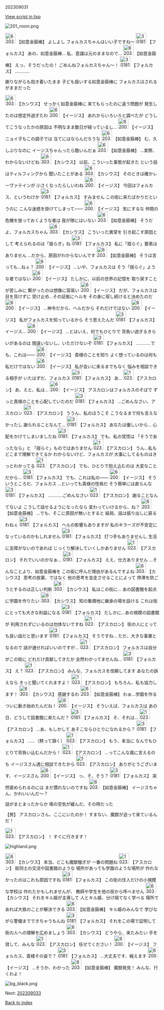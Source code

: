 202309031

[View script in lisp](../scripts/202309031.txt)

![201_room.png](../images/backgrounds/201_room.png)

<img src="../images/units/6203121.png" alt="6203121.png" height="34"/>
【如意金箍棒】
よしよし
フォルカスちゃんはいい子ですね～

<img src="../images/units/301811.png" alt="301811.png" height="34"/>
【フォルカス】
あの、如意金箍棒…
私、意識は元のままなので…

<img src="../images/units/6203121.png" alt="6203121.png" height="34"/>
【如意金箍棒】
えっ、そうだったの！
ごめんねフォルカスちゃん～！

<img src="../images/units/301811.png" alt="301811.png" height="34"/>
【フォルカス】
…………

謝りながらも抱き着いたまま
子ども扱いする如意金箍棒に
フォルカスはされるがままだった

<img src="../images/units/6303121.png" alt="6303121.png" height="34"/>
【カシウス】
せっかく如意金箍棒に
来てもらったのに違う問題が
発生したのは想定外過ぎたわ

<img src="../images/units/62000111.png" alt="62000111.png" height="34"/>
【イージス】
あれからいろいろと調べたが
どうしてこうなったかの原因は
不明なまま数日が経っているし…

<img src="../images/units/62000111.png" alt="62000111.png" height="34"/>
【イージス】
ニョイ子もこの調子では
当てにはならんだろうな

<img src="../images/units/6203121.png" alt="6203121.png" height="34"/>
【如意金箍棒】
む、久しぶりなのに
イージスちゃんったら酷いんだぁ

<img src="../images/units/6203121.png" alt="6203121.png" height="34"/>
【如意金箍棒】
…実際、わからないけどね

<img src="../images/units/6303121.png" alt="6303121.png" height="34"/>
【カシウス】
以前、こういった事態が起きた
という話はティルフィングから
聞いたことがある

<img src="../images/units/6303121.png" alt="6303121.png" height="34"/>
【カシウス】
そのときは確かレーヴァテインが
小さくなったらしいわね

<img src="../images/units/62000111.png" alt="62000111.png" height="34"/>
【イージス】
今回はフォルカス、というわけか

<img src="../images/units/301811.png" alt="301811.png" height="34"/>
【フォルカス】
すみません
この街に来たばかりだというのに
こんな迷惑を掛けてしまって――

<img src="../images/units/62000111.png" alt="62000111.png" height="34"/>
【イージス】
気にするな
仲間の危機を放っておくような者は
我が隊にはいない

<img src="../images/units/6203121.png" alt="6203121.png" height="34"/>
【如意金箍棒】
そうだよ、フォルカスちゃん

<img src="../images/units/6303121.png" alt="6303121.png" height="34"/>
【カシウス】
こういった異常を
引き起こす原因として
考えられるのは「揺らぎ」ね

<img src="../images/units/301811.png" alt="301811.png" height="34"/>
【フォルカス】
私に「揺らぐ」要素はありません
…だから、原因がわからないんです

<img src="../images/units/6203121.png" alt="6203121.png" height="34"/>
【如意金箍棒】
そうは言っても…ねぇ？

<img src="../images/units/62000111.png" alt="62000111.png" height="34"/>
【イージス】
…いや、フォルカスは
そう「揺らぐ」ような者ではない

<img src="../images/units/62000111.png" alt="62000111.png" height="34"/>
【イージス】
たしかに、以前の世界の記憶を
取り戻すことが苦しみに
繋がったのは想像に容易い

<img src="../images/units/62000111.png" alt="62000111.png" height="34"/>
【イージス】
だが、フォルカスは目を背けずに
受け止め…その証拠にヘルを
その身に宿し続けると決めたのだ

<img src="../images/units/62000111.png" alt="62000111.png" height="34"/>
【イージス】
…神令だから、ヘルだから
それだけではない

<img src="../images/units/62000111.png" alt="62000111.png" height="34"/>
【イージス】
私がフォルカスを知っているから
そう思えたんだ

<img src="../images/units/301811.png" alt="301811.png" height="34"/>
【フォルカス】
イージス…

<img src="../images/units/62000111.png" alt="62000111.png" height="34"/>
【イージス】
…とはいえ、何でもひとりで
背負い過ぎるきらいがあるのは
間違いないし、いただけないぞ

<img src="../images/units/301811.png" alt="301811.png" height="34"/>
【フォルカス】
…………でも、これは――

<img src="../images/units/62000111.png" alt="62000111.png" height="34"/>
【イージス】
貴様のことを知り
よく想っているのは何も
私だけではない

<img src="../images/units/62000111.png" alt="62000111.png" height="34"/>
【イージス】
私が会いに来るまでもなく
悩みを相談できる相手が
いたはずだ、フォルカス

<img src="../images/units/301811.png" alt="301811.png" height="34"/>
【フォルカス】
あ…

<img src="../images/units/102311.png" alt="102311.png" height="34"/>
【アスカロン】
あ、えと、私は…

<img src="../images/units/62000111.png" alt="62000111.png" height="34"/>
【イージス】
アスカロンはフォルカスのそばで
ずっと貴様のことを心配していたのだ

<img src="../images/units/301811.png" alt="301811.png" height="34"/>
【フォルカス】
…ごめんなさい、アスカロン

<img src="../images/units/102311.png" alt="102311.png" height="34"/>
【アスカロン】
ううん、私のほうこそ
こうなるまで何も言えなかったし
謝られることなんて…

<img src="../images/units/301811.png" alt="301811.png" height="34"/>
【フォルカス】
あなたは優しいから…
心配をかけてしまいましたね

<img src="../images/units/301811.png" alt="301811.png" height="34"/>
【フォルカス】
でも、私の覚悟は
「そうであったなら」と
「揺らぐ」ものではありません

<img src="../images/units/102311.png" alt="102311.png" height="34"/>
【アスカロン】
うん…私もどこまで理解できてるか
わからないけど、フォルカスが
大事にしてるものはきっとわかってる

<img src="../images/units/102311.png" alt="102311.png" height="34"/>
【アスカロン】
でも、ひとりで抱え込むのは
大変なことだから…

<img src="../images/units/301811.png" alt="301811.png" height="34"/>
【フォルカス】
でも、これは私の――

<img src="../images/units/62000111.png" alt="62000111.png" height="34"/>
【イージス】
そういうところだ、フォルカス
…といっても貴様の性格だ
そう簡単には直らんな

<img src="../images/units/301811.png" alt="301811.png" height="34"/>
【フォルカス】
…………ごめんなさい

<img src="../images/units/102311.png" alt="102311.png" height="34"/>
【アスカロン】
謝ることなんてないよ
こうして話せるようになったなら
変わっていけるから、ね？

<img src="../images/units/6203121.png" alt="6203121.png" height="34"/>
【如意金箍棒】
…でも、そこに原因が無いとすると
結局、話は振り出しに戻るわねぇ

<img src="../images/units/301811.png" alt="301811.png" height="34"/>
【フォルカス】
ヘルの影響もありますが
私のキラーズが不安定に
なっているのかもしれません

<img src="../images/units/301811.png" alt="301811.png" height="34"/>
【フォルカス】
打つ手もありませんし
生活に支障がないのであれば
じっくり解決していくしかありません

<img src="../images/units/102311.png" alt="102311.png" height="34"/>
【アスカロン】
それでいいのかなぁ…

<img src="../images/units/301811.png" alt="301811.png" height="34"/>
【フォルカス】
ええ、仕方ありません
…そんなことより、如意金箍棒を
この街に呼んだ理由があるんですよね

<img src="../images/units/6303121.png" alt="6303121.png" height="34"/>
【カシウス】
思考の放棄、ではなく
他の思考を並走させることによって
停滞を防ごうとするのは正しい判断

<img src="../images/units/6303121.png" alt="6303121.png" height="34"/>
【カシウス】
私はこの街に…
あの図書館を起点に学園を作りたい

<img src="../images/units/6303121.png" alt="6303121.png" height="34"/>
【カシウス】
知の集積地に継承の場を設ける
これは街にとっても大きな利益になる

<img src="../images/units/301811.png" alt="301811.png" height="34"/>
【フォルカス】
たしかに…あの規模の図書館が
利用されずにいるのは勿体ないですね

<img src="../images/units/102311.png" alt="102311.png" height="34"/>
【アスカロン】
街の人にとっても良い話だと思います

<img src="../images/units/301811.png" alt="301811.png" height="34"/>
【フォルカス】
そうですね…
ただ、大きな事業となるので
話が通せればいいのですが…

<img src="../images/units/102311.png" alt="102311.png" height="34"/>
【アスカロン】
フォルカスは自分がこの街に
どれだけ貢献してきたか
全然わかってませんね…

<img src="../images/units/301811.png" alt="301811.png" height="34"/>
【フォルカス】
え？

<img src="../images/units/102311.png" alt="102311.png" height="34"/>
【アスカロン】
みんな、フォルカスを信頼してます
あなたの訴えなら
きっと聞いてくれますよ！

<img src="../images/units/102311.png" alt="102311.png" height="34"/>
【アスカロン】
もちろん、私も協力します！

<img src="../images/units/6303121.png" alt="6303121.png" height="34"/>
【カシウス】
感謝するわ

<img src="../images/units/6203121.png" alt="6203121.png" height="34"/>
【如意金箍棒】
わぁ…学園を作る
ついに動き始めたんだね！

<img src="../images/units/62000111.png" alt="62000111.png" height="34"/>
【イージス】
そういえば、フォルカスは
あの日、どうして図書館に来たんだ？

<img src="../images/units/301811.png" alt="301811.png" height="34"/>
【フォルカス】
そ、それは…

<img src="../images/units/102311.png" alt="102311.png" height="34"/>
【アスカロン】
…あ、もしかして
あそこならひとりになれるから？

<img src="../images/units/301811.png" alt="301811.png" height="34"/>
【フォルカス】
……（黙って頷く）

<img src="../images/units/102311.png" alt="102311.png" height="34"/>
【アスカロン】
もう、本当に
なんでもひとりで背負い込むんだから！

<img src="../images/units/102311.png" alt="102311.png" height="34"/>
【アスカロン】
…ってこんな風に言えるのも
イージスさん達に相談できたから

<img src="../images/units/102311.png" alt="102311.png" height="34"/>
【アスカロン】
ありがとうございます、イージスさん

<img src="../images/units/62000111.png" alt="62000111.png" height="34"/>
【イージス】
っ、そ、そう？

<img src="../images/units/301811.png" alt="301811.png" height="34"/>
【フォルカス】
突然褒められるのには
まだ慣れないのですね

<img src="../images/units/6203121.png" alt="6203121.png" height="34"/>
【如意金箍棒】
イージスちゃん、かわいいんだ～？

話がまとまったからか
場の空気が緩んだ、その時だった

【男】
アスカロンさん、ここにいたのか！
すまない、魔獣が迫って来ているんだ！

<img src="../images/units/102311.png" alt="102311.png" height="34"/>
【アスカロン】
！
すぐに行きます！

![highland.png](../images/backgrounds/highland.png)

<img src="../images/units/6303121.png" alt="6303121.png" height="34"/>
【カシウス】
本当、どこも魔獣騒ぎが
一番の問題ね

<img src="../images/units/102311.png" alt="102311.png" height="34"/>
【アスカロン】
街同士の交流や図書館のような
場所があっても学園のような場所が
作れなかったのはこれも原因ですね

<img src="../images/units/301811.png" alt="301811.png" height="34"/>
【フォルカス】
この街の住人だけの小規模な学校は
作れたかもしれませんが、
教師や学生を他の街から呼べません

<img src="../images/units/6303121.png" alt="6303121.png" height="34"/>
【カシウス】
それをキル姫が主導して
人とキル姫、分け隔てなく学べる
場所であれば大抵のことが解決できる

<img src="../images/units/6203121.png" alt="6203121.png" height="34"/>
【如意金箍棒】
キル姫のみんなで
学びながら警備までできちゃうもんね

<img src="../images/units/301811.png" alt="301811.png" height="34"/>
【フォルカス】
それをこの場で証明して
街の人への理解を広めましょう

<img src="../images/units/6303121.png" alt="6303121.png" height="34"/>
【カシウス】
どうやら、来たみたい
手を貸して、みんな

<img src="../images/units/102311.png" alt="102311.png" height="34"/>
【アスカロン】
任せてください！

<img src="../images/units/62000111.png" alt="62000111.png" height="34"/>
【イージス】
フォルカス、貴様その姿で？

<img src="../images/units/301811.png" alt="301811.png" height="34"/>
【フォルカス】
…大丈夫です、戦えます

<img src="../images/units/62000111.png" alt="62000111.png" height="34"/>
【イージス】
…そうか、わかった

<img src="../images/units/6203121.png" alt="6203121.png" height="34"/>
【如意金箍棒】
魔獣発見！
みんな、行くわよ！

![bg_black.png](../images/backgrounds/bg_black.png)


Next: [202309033](202309033.md)

[Back to index](index.md)
